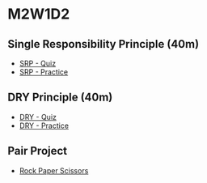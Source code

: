 # M2W1D2

## Single Responsibility Principle (40m)

- [SRP - Quiz]
- [SRP - Practice]

## DRY Principle (40m)

- [DRY - Quiz]
- [DRY - Practice]

## Pair Project

- [Rock Paper Scissors]

[srp - quiz]: https://open.appacademy.io/learn/js-py---pt-sept-2021-online/week-7---dry--oop--polymorphism/single-responsibility-principle-quiz
[srp - practice]: https://open.appacademy.io/learn/js-py---pt-sept-2021-online/week-7---dry--oop--polymorphism/practice--single-responsibility-principle
[dry - quiz]: https://open.appacademy.io/learn/js-py---pt-sept-2021-online/week-7---dry--oop--polymorphism/dry-quiz
[dry - practice]: https://open.appacademy.io/learn/js-py---pt-sept-2021-online/week-7---dry--oop--polymorphism/practice--dry
[Rock Paper Scissors]: https://open.appacademy.io/learn/js-py---pt-sept-2021-online/week-7---dry--oop--polymorphism/rock-paper-scissors-project-phase-4-6--bonus-